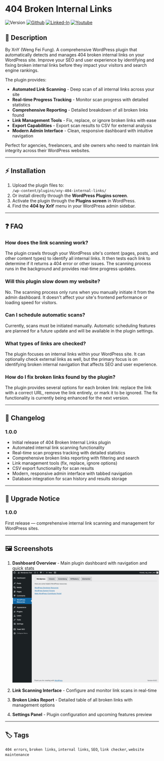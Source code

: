 # 404 Broken Internal Links

![Version](https://img.shields.io/badge/version-1.0.0-blue)
<a target="_blank" href="https://github.com/Siphon880gh" rel="nofollow"><img src="https://img.shields.io/badge/GitHub--blue?style=social&logo=GitHub" alt="Github" data-canonical-src="https://img.shields.io/badge/GitHub--blue?style=social&logo=GitHub" style="max-width:8.5ch;"></a>
<a target="_blank" href="https://www.linkedin.com/in/weng-fung/" rel="nofollow"><img src="https://img.shields.io/badge/LinkedIn-blue?style=flat&logo=linkedin&labelColor=blue" alt="Linked-In" data-canonical-src="https://img.shields.io/badge/LinkedIn-blue?style=flat&amp;logo=linkedin&amp;labelColor=blue" style="max-width:10ch;"></a>
<a target="_blank" href="https://www.youtube.com/@WayneTeachesCode/" rel="nofollow"><img src="https://img.shields.io/badge/Youtube-red?style=flat&logo=youtube&labelColor=red" alt="Youtube" data-canonical-src="https://img.shields.io/badge/Youtube-red?style=flat&amp;logo=youtube&amp;labelColor=red" style="max-width:10ch;"></a>

## 📖 Description

By XnY (Weng Fei Fung). A comprehensive WordPress plugin that automatically detects and manages 404 broken internal links on your WordPress site. Improve your SEO and user experience by identifying and fixing broken internal links before they impact your visitors and search engine rankings.

The plugin provides:

- **Automated Link Scanning** - Deep scan of all internal links across your site
- **Real-time Progress Tracking** - Monitor scan progress with detailed statistics
- **Comprehensive Reporting** - Detailed breakdown of all broken links found
- **Link Management Tools** - Fix, replace, or ignore broken links with ease
- **Export Capabilities** - Export scan results to CSV for external analysis
- **Modern Admin Interface** - Clean, responsive dashboard with intuitive navigation

Perfect for agencies, freelancers, and site owners who need to maintain link integrity across their WordPress websites.

---

## ⚡ Installation

1. Upload the plugin files to:  
   `/wp-content/plugins/xny-404-internal-links/`
2. Or install directly through the **WordPress Plugins screen**.
3. Activate the plugin through the **Plugins screen** in WordPress.
4. Find the **404 by XnY** menu in your WordPress admin sidebar.

---

## ❓ FAQ

### How does the link scanning work?
The plugin crawls through your WordPress site's content (pages, posts, and other content types) to identify all internal links. It then tests each link to determine if it returns a 404 error or other issues. The scanning process runs in the background and provides real-time progress updates.

### Will this plugin slow down my website?
No. The scanning process only runs when you manually initiate it from the admin dashboard. It doesn't affect your site's frontend performance or loading speed for visitors.

### Can I schedule automatic scans?
Currently, scans must be initiated manually. Automatic scheduling features are planned for a future update and will be available in the plugin settings.

### What types of links are checked?
The plugin focuses on internal links within your WordPress site. It can optionally check external links as well, but the primary focus is on identifying broken internal navigation that affects SEO and user experience.

### How do I fix broken links found by the plugin?
The plugin provides several options for each broken link: replace the link with a correct URL, remove the link entirely, or mark it to be ignored. The fix functionality is currently being enhanced for the next version.

---

## 📜 Changelog

### 1.0.0
- Initial release of 404 Broken Internal Links plugin
- Automated internal link scanning functionality
- Real-time scan progress tracking with detailed statistics
- Comprehensive broken links reporting with filtering and search
- Link management tools (fix, replace, ignore options)
- CSV export functionality for scan results
- Modern, responsive admin interface with tabbed navigation
- Database integration for scan history and results storage

---

## 🔔 Upgrade Notice

### 1.0.0
First release — comprehensive internal link scanning and management for WordPress sites.

---

## 🖼️ Screenshots

1. **Dashboard Overview** - Main plugin dashboard with navigation and quick stats
![Dashboard showing 404 Broken Internal Links overview](assets/screenshot-1.png)

2. **Link Scanning Interface** - Configure and monitor link scans in real-time

3. **Broken Links Report** - Detailed table of all broken links with management options

4. **Settings Panel** - Plugin configuration and upcoming features preview

---

## 🏷️ Tags
`404 errors`, `broken links`, `internal links`, `SEO`, `link checker`, `website maintenance`

